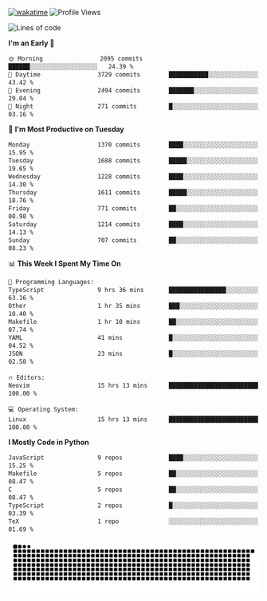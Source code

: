 [![wakatime](https://wakatime.com/badge/user/b920b284-3cde-4cd4-b72e-f7f22d050b16.svg)](https://wakatime.com/@b920b284-3cde-4cd4-b72e-f7f22d050b16)
![Profile Views](http://img.shields.io/badge/Profile%20Views-4586-blue)
<!--START_SECTION:waka-->
![Lines of code](https://img.shields.io/badge/From%20Hello%20World%20I%27ve%20Written-6.8%20million%20lines%20of%20code-blue)

**I'm an Early 🐤** 

```text
🌞 Morning                2095 commits        ██████░░░░░░░░░░░░░░░░░░░   24.39 % 
🌆 Daytime                3729 commits        ███████████░░░░░░░░░░░░░░   43.42 % 
🌃 Evening                2494 commits        ███████░░░░░░░░░░░░░░░░░░   29.04 % 
🌙 Night                  271 commits         █░░░░░░░░░░░░░░░░░░░░░░░░   03.16 % 
```
📅 **I'm Most Productive on Tuesday** 

```text
Monday                   1370 commits        ████░░░░░░░░░░░░░░░░░░░░░   15.95 % 
Tuesday                  1688 commits        █████░░░░░░░░░░░░░░░░░░░░   19.65 % 
Wednesday                1228 commits        ████░░░░░░░░░░░░░░░░░░░░░   14.30 % 
Thursday                 1611 commits        █████░░░░░░░░░░░░░░░░░░░░   18.76 % 
Friday                   771 commits         ██░░░░░░░░░░░░░░░░░░░░░░░   08.98 % 
Saturday                 1214 commits        ████░░░░░░░░░░░░░░░░░░░░░   14.13 % 
Sunday                   707 commits         ██░░░░░░░░░░░░░░░░░░░░░░░   08.23 % 
```


📊 **This Week I Spent My Time On** 

```text
💬 Programming Languages: 
TypeScript               9 hrs 36 mins       ████████████████░░░░░░░░░   63.16 % 
Other                    1 hr 35 mins        ███░░░░░░░░░░░░░░░░░░░░░░   10.40 % 
Makefile                 1 hr 10 mins        ██░░░░░░░░░░░░░░░░░░░░░░░   07.74 % 
YAML                     41 mins             █░░░░░░░░░░░░░░░░░░░░░░░░   04.52 % 
JSON                     23 mins             █░░░░░░░░░░░░░░░░░░░░░░░░   02.58 % 

🔥 Editors: 
Neovim                   15 hrs 13 mins      █████████████████████████   100.00 % 

💻 Operating System: 
Linux                    15 hrs 13 mins      █████████████████████████   100.00 % 
```

**I Mostly Code in Python** 

```text
JavaScript               9 repos             ████░░░░░░░░░░░░░░░░░░░░░   15.25 % 
Makefile                 5 repos             ██░░░░░░░░░░░░░░░░░░░░░░░   08.47 % 
C                        5 repos             ██░░░░░░░░░░░░░░░░░░░░░░░   08.47 % 
TypeScript               2 repos             █░░░░░░░░░░░░░░░░░░░░░░░░   03.39 % 
TeX                      1 repo              ░░░░░░░░░░░░░░░░░░░░░░░░░   01.69 % 
```




<!--END_SECTION:waka-->
![Snake animation](https://raw.githubusercontent.com/timmypidashev/timmypidashev/main/commits.svg)
